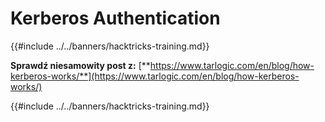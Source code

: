 # Kerberos Authentication

{{#include ../../banners/hacktricks-training.md}}

**Sprawdź niesamowity post z:** [**https://www.tarlogic.com/en/blog/how-kerberos-works/**](https://www.tarlogic.com/en/blog/how-kerberos-works/)

{{#include ../../banners/hacktricks-training.md}}
